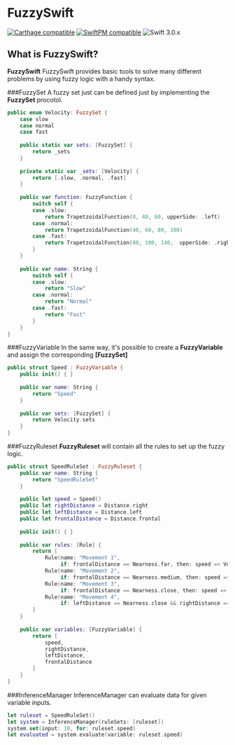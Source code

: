 # FuzzySwift 

[![Carthage compatible](https://img.shields.io/badge/Carthage-compatible-4BC51D.svg?style=flat)](#carthage) [![SwiftPM compatible](https://img.shields.io/badge/SwiftPM-compatible-orange.svg)](#swift-package-manager) ![Swift 3.0.x](https://img.shields.io/badge/Swift-3.0.x-orange.svg) 

## What is FuzzySwift?
__FuzzySwift__ FuzzySwift provides basic tools to solve many different problems by using fuzzy logic with a handy syntax.

###FuzzySet
A fuzzy set just can be defined just by implementing the __FuzzySet__ procotol.

```swift
public enum Velocity: FuzzySet {
    case slow
    case normal
    case fast
    
    public static var sets: [FuzzySet] {
        return _sets
    }
    
    private static var _sets: [Velocity] {
        return [.slow, .normal, .fast]
    }
    
    public var function: FuzzyFunction {
        switch self {
        case .slow:
            return TrapetzoidalFunction(0, 40, 60, upperSide: .left)
        case .normal:
            return TrapetzoidalFunction(40, 60, 80, 100)
        case .fast:
            return TrapetzoidalFunction(80, 100, 140,  upperSide: .right)
        }
    }
    
    public var name: String {
        switch self {
        case .slow:
            return "Slow"
        case .normal:
            return "Normal"
        case .fast:
            return "Fast"
        }
    }
}
```
###FuzzyVariable
In the same way, it's possible to create a __FuzzyVariable__ and assign the corresponding __[FuzzySet]__

```swift
public struct Speed : FuzzyVariable {
    public init() { }
    
    public var name: String {
        return "Speed"
    }
    
    public var sets: [FuzzySet] {
        return Velocity.sets
    }
}
```

###FuzzyRuleset
__FuzzyRuleset__ will contain all the rules to set up the fuzzy logic.

```swift
public struct SpeedRuleSet : FuzzyRuleset {
    public var name: String {
        return "SpeedRuleSet"
    }
    
    public let speed = Speed()
    public let rightDistance = Distance.right
    public let leftDistance = Distance.left
    public let frontalDistance = Distance.frontal
    
    public init() { }
    
    public var rules: [Rule] {
        return [
            Rule(name: "Movement 1",
                 if: frontalDistance == Nearness.far, then: speed => Velocity.fast),
            Rule(name: "Movement 2",
                 if: frontalDistance == Nearness.medium, then: speed => Velocity.normal),
            Rule(name: "Movement 3",
                 if: frontalDistance == Nearness.close, then: speed => Velocity.slow),
            Rule(name: "Movement 4",
                 if: leftDistance == Nearness.close && rightDistance == Nearness.close, then: speed => Velocity.slow)
        ]
    }
    
    public var variables: [FuzzyVariable] {
        return [
            speed,
            rightDistance,
            leftDistance,
            frontalDistance
        ]
    }
}
```

###InferenceManager
InferenceManager can evaluate data for given variable inputs.

```swift
let ruleset = SpeedRuleSet()
let system = InferenceManager(ruleSets: [ruleset])
system.set(input: 10, for: ruleset.speed)
let evaluated = system.evaluate(variable: ruleset.speed)
```
